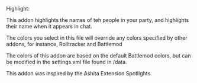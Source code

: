 Highlight:

This addon highlights the names of teh people in your party, and highlights their name when it appears in chat. 

The colors you select in this file will override any colors specified by other addons, for instance, Rolltracker and Battlemod

The colors of this addon are based on the default Battlemod colors, but can be modified in the settings.xml file found in /data.

This addon was inspired by the Ashita Extension Spotlights.